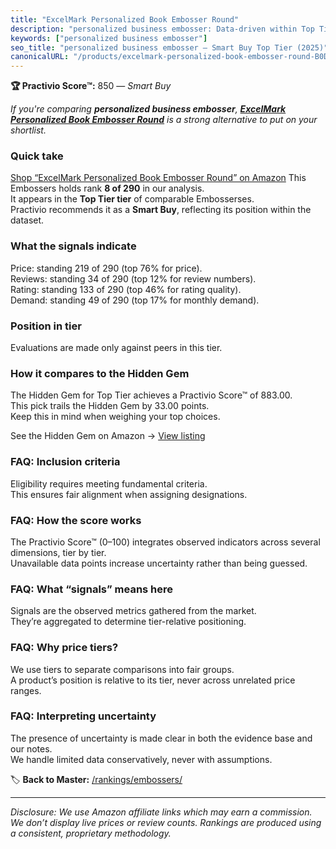 ```yaml
---
title: "ExcelMark Personalized Book Embosser Round"
description: "personalized business embosser: Data-driven within Top Tier ranking using the Practivio Score™. Positioned by quality, value, demand, findability, momentum."
keywords: ["personalized business embosser"]
seo_title: "personalized business embosser — Smart Buy Top Tier (2025)"
canonicalURL: "/products/excelmark-personalized-book-embosser-round-B0DBN1S5SM/"
---
```


**🏆 Practivio Score™:** 850 — _Smart Buy_


*If you're comparing **personalized business embosser**, **[ExcelMark Personalized Book Embosser Round](https://www.amazon.com/dp/B0DBN1S5SM?tag=practivio-20)** is a strong alternative to put on your shortlist.*
### Quick take
[Shop “ExcelMark Personalized Book Embosser Round” on Amazon](https://www.amazon.com/dp/B0DBN1S5SM?tag=practivio-20)
This Embossers holds rank **8 of 290** in our analysis.  
It appears in the **Top Tier tier** of comparable Embosserses.  
Practivio recommends it as a **Smart Buy**, reflecting its position within the dataset.

### What the signals indicate
Price: standing 219 of 290 (top 76% for price).  
Reviews: standing 34 of 290 (top 12% for review numbers).  
Rating: standing 133 of 290 (top 46% for rating quality).  
Demand: standing 49 of 290 (top 17% for monthly demand).

### Position in tier
Evaluations are made only against peers in this tier.

### How it compares to the Hidden Gem
The Hidden Gem for Top Tier achieves a Practivio Score™ of 883.00.  
This pick trails the Hidden Gem by 33.00 points.  
Keep this in mind when weighing your top choices.  

See the Hidden Gem on Amazon → [View listing](https://www.amazon.com/dp/B07H97H9RQ?tag=practivio-20)

### FAQ: Inclusion criteria
Eligibility requires meeting fundamental criteria.  
This ensures fair alignment when assigning designations.

### FAQ: How the score works
The Practivio Score™ (0–100) integrates observed indicators across several dimensions, tier by tier.  
Unavailable data points increase uncertainty rather than being guessed.

### FAQ: What “signals” means here
Signals are the observed metrics gathered from the market.  
They’re aggregated to determine tier-relative positioning.

### FAQ: Why price tiers?
We use tiers to separate comparisons into fair groups.  
A product’s position is relative to its tier, never across unrelated price ranges.

### FAQ: Interpreting uncertainty
The presence of uncertainty is made clear in both the evidence base and our notes.  
We handle limited data conservatively, never with assumptions.


🏷️ **Back to Master:** [/rankings/embossers/](/rankings/embossers/)

---
_Disclosure: We use Amazon affiliate links which may earn a commission. We don’t display live prices or review counts. Rankings are produced using a consistent, proprietary methodology._

